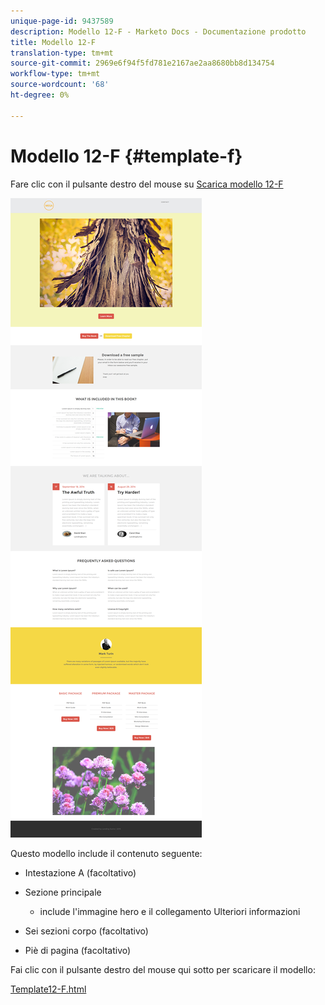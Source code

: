 ```yaml
---
unique-page-id: 9437589
description: Modello 12-F - Marketo Docs - Documentazione prodotto
title: Modello 12-F
translation-type: tm+mt
source-git-commit: 2969e6f94f5fd781e2167ae2aa8680bb8d134754
workflow-type: tm+mt
source-wordcount: '68'
ht-degree: 0%

---
```



# Modello 12-F {#template-f}

Fare clic con il pulsante destro del mouse su [Scarica modello 12-F](http://docs.marketo.com/download/attachments/9437589/template-12f.html?version=1&amp;modificationdate=1438211692000&amp;api=v2)

![](assets/image2015-8-4-14-3a51-3a6.png)

Questo modello include il contenuto seguente:

* Intestazione A (facoltativo)
* Sezione principale

   * include l&#39;immagine hero e il collegamento Ulteriori informazioni

* Sei sezioni corpo (facoltativo)
* Piè di pagina (facoltativo)

Fai clic con il pulsante destro del mouse qui sotto per scaricare il modello:

[Template12-F.html](http://docs.marketo.com/download/attachments/9437589/template-12f.html?version=1&amp;modificationdate=1438211692000&amp;api=v2)
